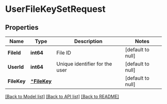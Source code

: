 # UserFileKeySetRequest

## Properties
Name | Type | Description | Notes
------------ | ------------- | ------------- | -------------
**FileId** | **int64** | File ID | [default to null]
**UserId** | **int64** | Unique identifier for the user | [default to null]
**FileKey** | [***FileKey**](FileKey.md) |  | [default to null]

[[Back to Model list]](../README.md#documentation-for-models) [[Back to API list]](../README.md#documentation-for-api-endpoints) [[Back to README]](../README.md)

